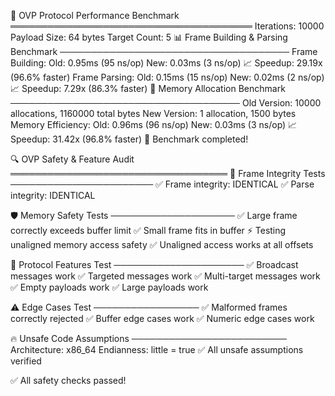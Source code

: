 🚁 OVP Protocol Performance Benchmark
═══════════════════════════════════════
Iterations: 10000
Payload Size: 64 bytes
Target Count: 5
📊 Frame Building & Parsing Benchmark
─────────────────────────────────────
Frame Building: 
  Old: 0.95ms (95 ns/op)
  New: 0.03ms (3 ns/op)
  📈 Speedup: 29.19x (96.6% faster)
Frame Parsing: 
  Old: 0.15ms (15 ns/op)
  New: 0.02ms (2 ns/op)
  📈 Speedup: 7.29x (86.3% faster)
🧠 Memory Allocation Benchmark
─────────────────────────────────────
Old Version: 10000 allocations, 1160000 total bytes
New Version: 1 allocation, 1500 bytes
Memory Efficiency: 
  Old: 0.96ms (96 ns/op)
  New: 0.03ms (3 ns/op)
  📈 Speedup: 31.42x (96.8% faster)
🎯 Benchmark completed!



🔍 OVP Safety & Feature Audit
═══════════════════════════════════
🔧 Frame Integrity Tests
───────────────────────
✅ Frame integrity: IDENTICAL
✅ Parse integrity: IDENTICAL

🛡️  Memory Safety Tests
────────────────────
✅ Large frame correctly exceeds buffer limit
✅ Small frame fits in buffer
⚡ Testing unaligned memory access safety
✅ Unaligned access works at all offsets

🎯 Protocol Features Test
─────────────────────
✅ Broadcast messages work
✅ Targeted messages work
✅ Multi-target messages work
✅ Empty payloads work
✅ Large payloads work

⚠️  Edge Cases Test
─────────────────
✅ Malformed frames correctly rejected
✅ Buffer edge cases work
✅ Numeric edge cases work

🔥 Unsafe Code Assumptions
─────────────────────────
Architecture: x86_64
Endianness: little = true
✅ All unsafe assumptions verified

✅ All safety checks passed!
